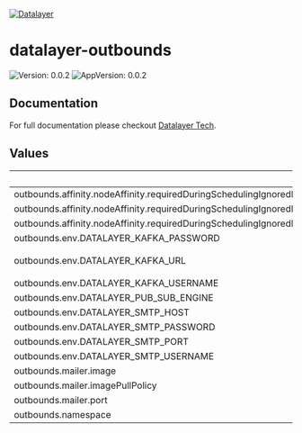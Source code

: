 [![Datalayer](https://assets.datalayer.tech/datalayer-25.svg)](https://datalayer.io)

# datalayer-outbounds

![Version: 0.0.2](https://img.shields.io/badge/Version-0.0.2-informational?style=flat-square) ![AppVersion: 0.0.2](https://img.shields.io/badge/AppVersion-0.0.2-informational?style=flat-square)

## Documentation

For full documentation please checkout [Datalayer Tech](https://datalayer.tech).

## Values

| Key | Type | Default | Description |
|-----|------|---------|-------------|
| outbounds.affinity.nodeAffinity.requiredDuringSchedulingIgnoredDuringExecution.nodeSelectorTerms[0].matchExpressions[0].key | string | `"role.datalayer.io/system"` |  |
| outbounds.affinity.nodeAffinity.requiredDuringSchedulingIgnoredDuringExecution.nodeSelectorTerms[0].matchExpressions[0].operator | string | `"In"` |  |
| outbounds.affinity.nodeAffinity.requiredDuringSchedulingIgnoredDuringExecution.nodeSelectorTerms[0].matchExpressions[0].values[0] | string | `"true"` |  |
| outbounds.env.DATALAYER_KAFKA_PASSWORD | string | `""` |  |
| outbounds.env.DATALAYER_KAFKA_URL | string | `"datalayer-kafka-kafka-bootstrap.datalayer-kafka.svc.cluster.local:9092"` |  |
| outbounds.env.DATALAYER_KAFKA_USERNAME | string | `""` |  |
| outbounds.env.DATALAYER_PUB_SUB_ENGINE | string | `"kafka"` |  |
| outbounds.env.DATALAYER_SMTP_HOST | string | `""` |  |
| outbounds.env.DATALAYER_SMTP_PASSWORD | string | `""` |  |
| outbounds.env.DATALAYER_SMTP_PORT | string | `"0"` |  |
| outbounds.env.DATALAYER_SMTP_USERNAME | string | `""` |  |
| outbounds.mailer.image | string | `nil` |  |
| outbounds.mailer.imagePullPolicy | string | `"Always"` |  |
| outbounds.mailer.port | int | `2331` |  |
| outbounds.namespace | string | `"datalayer-system"` |  |

